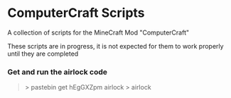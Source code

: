 # ComputerCraft Scripts

A collection of scripts for the MineCraft Mod "ComputerCraft"

These scripts are in progress, it is not expected for them to work properly until they are completed

### Get and run the airlock code
> \> pastebin get hEgGXZpm airlock
> \> airlock
